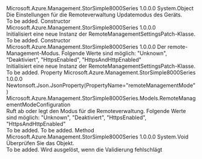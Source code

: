 <Type Name="RemoteManagementSettingsPatch" FullName="Microsoft.Azure.Management.StorSimple8000Series.Models.RemoteManagementSettingsPatch">
  <TypeSignature Language="C#" Value="public class RemoteManagementSettingsPatch" />
  <TypeSignature Language="ILAsm" Value=".class public auto ansi beforefieldinit RemoteManagementSettingsPatch extends System.Object" />
  <TypeSignature Language="DocId" Value="T:Microsoft.Azure.Management.StorSimple8000Series.Models.RemoteManagementSettingsPatch" />
  <TypeSignature Language="VB.NET" Value="Public Class RemoteManagementSettingsPatch" />
  <TypeSignature Language="F#" Value="type RemoteManagementSettingsPatch = class" />
  <AssemblyInfo>
    <AssemblyName>Microsoft.Azure.Management.StorSimple8000Series</AssemblyName>
    <AssemblyVersion>1.0.0.0</AssemblyVersion>
  </AssemblyInfo>
  <Base>
    <BaseTypeName>System.Object</BaseTypeName>
  </Base>
  <Interfaces />
  <Docs>
    <summary>
            Die Einstellungen für die Remoteverwaltung Updatemodus des Geräts.
            </summary>
    <remarks>To be added.</remarks>
  </Docs>
  <Members>
    <Member MemberName=".ctor">
      <MemberSignature Language="C#" Value="public RemoteManagementSettingsPatch ();" />
      <MemberSignature Language="ILAsm" Value=".method public hidebysig specialname rtspecialname instance void .ctor() cil managed" />
      <MemberSignature Language="DocId" Value="M:Microsoft.Azure.Management.StorSimple8000Series.Models.RemoteManagementSettingsPatch.#ctor" />
      <MemberSignature Language="VB.NET" Value="Public Sub New ()" />
      <MemberType>Constructor</MemberType>
      <AssemblyInfo>
        <AssemblyName>Microsoft.Azure.Management.StorSimple8000Series</AssemblyName>
        <AssemblyVersion>1.0.0.0</AssemblyVersion>
      </AssemblyInfo>
      <Parameters />
      <Docs>
        <summary>
            Initialisiert eine neue Instanz der RemoteManagementSettingsPatch-Klasse.
            </summary>
        <remarks>To be added.</remarks>
      </Docs>
    </Member>
    <Member MemberName=".ctor">
      <MemberSignature Language="C#" Value="public RemoteManagementSettingsPatch (Microsoft.Azure.Management.StorSimple8000Series.Models.RemoteManagementModeConfiguration remoteManagementMode);" />
      <MemberSignature Language="ILAsm" Value=".method public hidebysig specialname rtspecialname instance void .ctor(valuetype Microsoft.Azure.Management.StorSimple8000Series.Models.RemoteManagementModeConfiguration remoteManagementMode) cil managed" />
      <MemberSignature Language="DocId" Value="M:Microsoft.Azure.Management.StorSimple8000Series.Models.RemoteManagementSettingsPatch.#ctor(Microsoft.Azure.Management.StorSimple8000Series.Models.RemoteManagementModeConfiguration)" />
      <MemberSignature Language="VB.NET" Value="Public Sub New (remoteManagementMode As RemoteManagementModeConfiguration)" />
      <MemberSignature Language="F#" Value="new Microsoft.Azure.Management.StorSimple8000Series.Models.RemoteManagementSettingsPatch : Microsoft.Azure.Management.StorSimple8000Series.Models.RemoteManagementModeConfiguration -&gt; Microsoft.Azure.Management.StorSimple8000Series.Models.RemoteManagementSettingsPatch" Usage="new Microsoft.Azure.Management.StorSimple8000Series.Models.RemoteManagementSettingsPatch remoteManagementMode" />
      <MemberType>Constructor</MemberType>
      <AssemblyInfo>
        <AssemblyName>Microsoft.Azure.Management.StorSimple8000Series</AssemblyName>
        <AssemblyVersion>1.0.0.0</AssemblyVersion>
      </AssemblyInfo>
      <Parameters>
        <Parameter Name="remoteManagementMode" Type="Microsoft.Azure.Management.StorSimple8000Series.Models.RemoteManagementModeConfiguration" />
      </Parameters>
      <Docs>
        <param name="remoteManagementMode">Der remote-Management-Modus.
            Folgende Werte sind möglich: "Unknown", "Deaktiviert", "HttpsEnabled", "HttpsAndHttpEnabled"</param>
        <summary>
            Initialisiert eine neue Instanz der RemoteManagementSettingsPatch-Klasse.
            </summary>
        <remarks>To be added.</remarks>
      </Docs>
    </Member>
    <Member MemberName="RemoteManagementMode">
      <MemberSignature Language="C#" Value="public Microsoft.Azure.Management.StorSimple8000Series.Models.RemoteManagementModeConfiguration RemoteManagementMode { get; set; }" />
      <MemberSignature Language="ILAsm" Value=".property instance valuetype Microsoft.Azure.Management.StorSimple8000Series.Models.RemoteManagementModeConfiguration RemoteManagementMode" />
      <MemberSignature Language="DocId" Value="P:Microsoft.Azure.Management.StorSimple8000Series.Models.RemoteManagementSettingsPatch.RemoteManagementMode" />
      <MemberSignature Language="VB.NET" Value="Public Property RemoteManagementMode As RemoteManagementModeConfiguration" />
      <MemberSignature Language="F#" Value="member this.RemoteManagementMode : Microsoft.Azure.Management.StorSimple8000Series.Models.RemoteManagementModeConfiguration with get, set" Usage="Microsoft.Azure.Management.StorSimple8000Series.Models.RemoteManagementSettingsPatch.RemoteManagementMode" />
      <MemberType>Property</MemberType>
      <AssemblyInfo>
        <AssemblyName>Microsoft.Azure.Management.StorSimple8000Series</AssemblyName>
        <AssemblyVersion>1.0.0.0</AssemblyVersion>
      </AssemblyInfo>
      <Attributes>
        <Attribute>
          <AttributeName>Newtonsoft.Json.JsonProperty(PropertyName="remoteManagementMode")</AttributeName>
        </Attribute>
      </Attributes>
      <ReturnValue>
        <ReturnType>Microsoft.Azure.Management.StorSimple8000Series.Models.RemoteManagementModeConfiguration</ReturnType>
      </ReturnValue>
      <Docs>
        <summary>
            Ruft ab oder legt den Modus für die Remoteverwaltung. Folgende Werte sind möglich: "Unknown", "Deaktiviert", "HttpsEnabled", "HttpsAndHttpEnabled"
            </summary>
        <value>To be added.</value>
        <remarks>To be added.</remarks>
      </Docs>
    </Member>
    <Member MemberName="Validate">
      <MemberSignature Language="C#" Value="public virtual void Validate ();" />
      <MemberSignature Language="ILAsm" Value=".method public hidebysig newslot virtual instance void Validate() cil managed" />
      <MemberSignature Language="DocId" Value="M:Microsoft.Azure.Management.StorSimple8000Series.Models.RemoteManagementSettingsPatch.Validate" />
      <MemberSignature Language="VB.NET" Value="Public Overridable Sub Validate ()" />
      <MemberSignature Language="F#" Value="abstract member Validate : unit -&gt; unit&#xA;override this.Validate : unit -&gt; unit" Usage="remoteManagementSettingsPatch.Validate " />
      <MemberType>Method</MemberType>
      <AssemblyInfo>
        <AssemblyName>Microsoft.Azure.Management.StorSimple8000Series</AssemblyName>
        <AssemblyVersion>1.0.0.0</AssemblyVersion>
      </AssemblyInfo>
      <ReturnValue>
        <ReturnType>System.Void</ReturnType>
      </ReturnValue>
      <Parameters />
      <Docs>
        <summary>
            Überprüfen Sie das Objekt.
            </summary>
        <remarks>To be added.</remarks>
        <exception cref="T:Microsoft.Rest.ValidationException">
            Wird ausgelöst, wenn die Validierung fehlschlägt
            </exception>
      </Docs>
    </Member>
  </Members>
</Type>